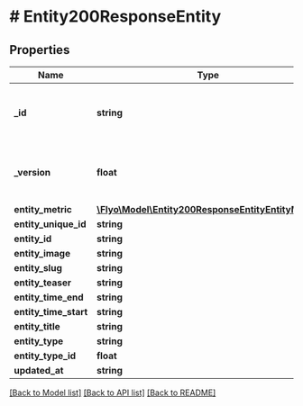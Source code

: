 # # Entity200ResponseEntity

## Properties

Name | Type | Description | Notes
------------ | ------------- | ------------- | -------------
**_id** | **string** | An identifier from the database index | [optional]
**_version** | **float** | A sequential index as version of the item | [optional]
**entity_metric** | [**\Flyo\Model\Entity200ResponseEntityEntityMetric**](Entity200ResponseEntityEntityMetric.md) |  | [optional]
**entity_unique_id** | **string** |  | [optional]
**entity_id** | **string** |  | [optional]
**entity_image** | **string** |  | [optional]
**entity_slug** | **string** |  | [optional]
**entity_teaser** | **string** |  | [optional]
**entity_time_end** | **string** |  | [optional]
**entity_time_start** | **string** |  | [optional]
**entity_title** | **string** |  | [optional]
**entity_type** | **string** |  | [optional]
**entity_type_id** | **float** |  | [optional]
**updated_at** | **string** |  | [optional]

[[Back to Model list]](../../README.md#models) [[Back to API list]](../../README.md#endpoints) [[Back to README]](../../README.md)
